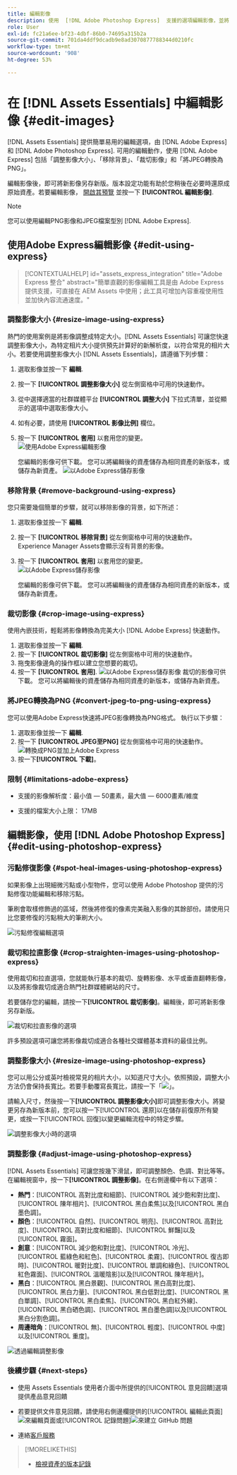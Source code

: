 ```yaml
---
title: 編輯影像
description: 使用  [!DNL Adobe Photoshop Express]  支援的選項編輯影像，並將更新的影像另存新版。
role: User
exl-id: fc21a6ee-bf23-4dbf-86b0-74695a315b2a
source-git-commit: 701da4ddf9dcadb9e8ad3070877788344d0210fc
workflow-type: tm+mt
source-wordcount: '908'
ht-degree: 53%

---
```


# 在 [!DNL Assets Essentials] 中編輯影像 {#edit-images}

[!DNL Assets Essentials] 提供簡單易用的編輯選項，由 [!DNL Adobe Express] 和 [!DNL Adobe Photoshop Express]. 可用的編輯動作，使用 [!DNL Adobe Express] 包括「調整影像大小」、「移除背景」、「裁切影像」和「將JPEG轉換為PNG」。

編輯影像後，即可將新影像另存新版。版本設定功能有助於您稍後在必要時還原成原始資產。若要編輯影像， [開啟其預覽](/help/using/navigate-view.md#preview-assets) 並按一下 **[!UICONTROL 編輯影像]**.

>[!NOTE]
>
>您可以使用編輯PNG影像和JPEG檔案型別 [!DNL Adobe Express].

<!--The editing actions that are available are Spot healing, Crop and straighten, Resize image, and Adjust image.-->

## 使用Adobe Express編輯影像 {#edit-using-express}

>[!CONTEXTUALHELP]
>id="assets_express_integration"
>title="Adobe Express 整合"
>abstract="簡單直觀的影像編輯工具是由 Adobe Express 提供支援，可直接在 AEM Assets 中使用；此工具可增加內容重複使用性並加快內容流通速度。"

### 調整影像大小 {#resize-image-using-express}

熱門的使用案例是將影像調整成特定大小。[!DNL Assets Essentials] 可讓您快速調整影像大小，為特定相片大小提供預先計算好的新解析度，以符合常見的相片大小。若要使用調整影像大小 [!DNL Assets Essentials]，請遵循下列步驟：

1. 選取影像並按一下 **編輯**.
2. 按一下 **[!UICONTROL 調整影像大小]** 從左側窗格中可用的快速動作。
3. 從中選擇適當的社群媒體平台 **[!UICONTROL 調整大小]** 下拉式清單，並從顯示的選項中選取影像大小。
4. 如有必要，請使用 **[!UICONTROL 影像比例]** 欄位。
5. 按一下 **[!UICONTROL 套用]** 以套用您的變更。
   ![使用Adobe Express編輯影像](/help/using/assets/adobe-express-resize-image.png)

   您編輯的影像可供下載。 您可以將編輯後的資產儲存為相同資產的新版本，或儲存為新資產。
   ![以Adobe Express儲存影像](/help/using/assets/adobe-express-resize-save.png)

### 移除背景 {#remove-background-using-express}

您只需要幾個簡單的步驟，就可以移除影像的背景，如下所述：

1. 選取影像並按一下 **編輯**.
2. 按一下 **[!UICONTROL 移除背景]** 從左側窗格中可用的快速動作。 Experience Manager Assets會顯示沒有背景的影像。
3. 按一下 **[!UICONTROL 套用]** 以套用您的變更。
   ![以Adobe Express儲存影像](/help/using/assets/adobe-express-remove-background.png)

   您編輯的影像可供下載。 您可以將編輯後的資產儲存為相同資產的新版本，或儲存為新資產。

### 裁切影像 {#crop-image-using-express}

使用內嵌技術，輕鬆將影像轉換為完美大小 [!DNL Adobe Express] 快速動作。

1. 選取影像並按一下 **編輯**.
2. 按一下 **[!UICONTROL 裁切影像]** 從左側窗格中可用的快速動作。
3. 拖曳影像邊角的操作框以建立您想要的裁切。
4. 按一下 **[!UICONTROL 套用]**.
   ![以Adobe Express儲存影像](/help/using/assets/adobe-express-crop-image.png)
裁切的影像可供下載。 您可以將編輯後的資產儲存為相同資產的新版本，或儲存為新資產。

### 將JPEG轉換為PNG {#convert-jpeg-to-png-using-express}

您可以使用Adobe Express快速將JPEG影像轉換為PNG格式。 執行以下步驟：

1. 選取影像並按一下 **編輯**.
2. 按一下 **[!UICONTROL JPEG至PNG]** 從左側窗格中可用的快速動作。
   ![轉換成PNG並加上Adobe Express](/help/using/assets/adobe-express-convert-image.png)
3. 按一下&#x200B;**[!UICONTROL 下載]**。

### 限制 {#limitations-adobe-express}

* 支援的影像解析度：最小值 — 50畫素，最大值 — 6000畫素/維度

* 支援的檔案大小上限： 17MB

## 編輯影像，使用 [!DNL Adobe Photoshop Express] {#edit-using-photoshop-express}

<!--
After editing an image, you can save the new image as a new version. Versioning helps you to revert to the original asset later, if needed. To edit an image, [open its preview](/help/using/navigate-view.md#preview-assets) and click **[!UICONTROL Edit Image]** ![edit icon](assets/do-not-localize/edit-icon.png) from the rail on the right.

![Options to edit an image](assets/edit-image2.png)

*Figure: The options to edit images are powered by [!DNL Adobe Photoshop Express].*
-->

### 污點修復影像 {#spot-heal-images-using-photoshop-express}

如果影像上出現細微污點或小型物件，您可以使用 Adobe Photoshop 提供的污點修復功能編輯和移除污點。

筆刷會取樣修飾過的區域，然後將修復的像素完美融入影像的其餘部份。請使用只比您要修復的污點稍大的筆刷大小。

![污點修復編輯選項](assets/edit-spot-healing.png)

<!-- 
TBD: See if we should give backlinks to PS docs for these concepts.
For more information about how Spot Healing works in Photoshop, see [retouching and repairing photos](https://helpx.adobe.com/photoshop/using/retouching-repairing-images.html). 
-->

### 裁切和拉直影像 {#crop-straighten-images-using-photoshop-express}

使用裁切和拉直選項，您就能執行基本的裁切、旋轉影像、水平或垂直翻轉影像，以及將影像裁切成適合熱門社群媒體網站的尺寸。

若要儲存您的編輯，請按一下&#x200B;**[!UICONTROL 裁切影像]**。編輯後，即可將新影像另存新版。

![裁切和拉直影像的選項](assets/edit-crop-straighten.png)

許多預設選項可讓您將影像裁切成適合各種社交媒體基本資料的最佳比例。

### 調整影像大小 {#resize-image-using-photoshop-express}

您可以用公分或英吋檢視常見的相片大小，以知道尺寸大小。依照預設，調整大小方法仍會保持長寬比。若要手動覆寫長寬比，請按一下「![](assets/do-not-localize/lock-closed-icon.png)」。

請輸入尺寸，然後按一下&#x200B;**[!UICONTROL 調整影像大小]**&#x200B;即可調整影像大小。將變更另存為新版本前，您可以按一下[!UICONTROL 還原]以在儲存前復原所有變更，或按一下[!UICONTROL  回復]以變更編輯流程中的特定步驟。

![調整影像大小時的選項](assets/resize-image.png)

### 調整影像 {#adjust-image-using-photoshop-express}

[!DNL Assets Essentials] 可讓您按幾下滑鼠，即可調整顏色、色調、對比等等。在編輯視窗中，按一下&#x200B;**[!UICONTROL 調整影像]**。在右側邊欄中有以下選項：

* **熱門**：[!UICONTROL 高對比度和細節]、[!UICONTROL 減少飽和對比度]、[!UICONTROL 陳年相片]、[!UICONTROL 黑白柔焦]以及[!UICONTROL 黑白墨色調]。
* **顏色**：[!UICONTROL 自然]、[!UICONTROL 明亮]、[!UICONTROL 高對比度]、[!UICONTROL 高對比度和細節]、[!UICONTROL 鮮豔]以及[!UICONTROL 霧面]。
* **創意**：[!UICONTROL 減少飽和對比度]、[!UICONTROL 冷光]、[!UICONTROL 藍綠色和紅色]、[!UICONTROL 柔霧]、[!UICONTROL 復古即時]、[!UICONTROL 暖對比度]、[!UICONTROL 單調和綠色]、[!UICONTROL 紅色霧面]、[!UICONTROL 溫暖陰影]以及[!UICONTROL 陳年相片]。
* **黑白**：[!UICONTROL 黑白景觀]、[!UICONTROL 黑白高對比度]、[!UICONTROL 黑白力量]、[!UICONTROL 黑白低對比度]、[!UICONTROL 黑白單調]、[!UICONTROL 黑白柔焦]、[!UICONTROL 黑白紅外線]、[!UICONTROL 黑白硒色調]、[!UICONTROL 黑白墨色調]以及[!UICONTROL 黑白分割色調]。
* **周邊暗角**：[!UICONTROL 無]、[!UICONTROL 輕度]、[!UICONTROL 中度]以及[!UICONTROL 重度]。

![透過編輯調整影像](assets/adjust-image.png)

<!--
TBD: Insert a video of the available social media options.
-->

### 後續步驟 {#next-steps}

* 使用 Assets Essentials 使用者介面中所提供的[!UICONTROL 意見回饋]選項提供產品意見回饋

* 若要提供文件意見回饋，請使用右側邊欄提供的[!UICONTROL 編輯此頁面]![來編輯頁面](assets/do-not-localize/edit-page.png)或[!UICONTROL 記錄問題]![來建立 GitHub 問題](assets/do-not-localize/github-issue.png)

* 連絡[客戶服務](https://experienceleague.adobe.com/?support-solution=General#support)

>[!MORELIKETHIS]
>
>* [檢視資產的版本記錄](/help/using/navigate-view.md)
